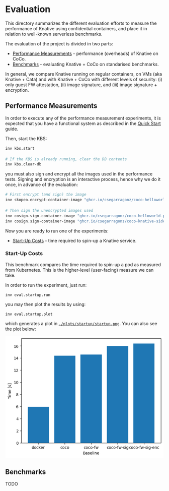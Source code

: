 # Evaluation

This directory summarizes the different evaluation efforts to measure the
performance of Knative using confidential containers, and place it in relation
to well-known serverless benchmarks.

The evaluation of the project is divided in two parts:
* [Performance Measurements](#performance-measurements) - performance (overheads) of Knative on CoCo.
* [Benchmarks](#benchmarks) - evaluating Knative + CoCo on standarised benchmarks.

In general, we compare Knative running on regular containers, on VMs (aka
Knative + Cata) and with Knative + CoCo with different levels of security: (i)
only guest FW attestation, (ii) image signature, and (iii) image signature +
encryption.

## Performance Measurements

In order to execute any of the performance measurement experiments, it is
expected that you have a functional system as described in the [Quick Start](
https://github.com/csegarragonz/coco-serverless#quick-start) guide.

Then, start the KBS:

```bash
inv kbs.start

# If the KBS is already running, clear the DB contents
inv kbs.clear-db
```

you must also sign and encrypt all the images used in the performance tests.
Signing and encryption is an interactive process, hence why we do it once,
in advance of the evaluation:

```bash
# First encrypt (and sign) the image
inv skopeo.encrypt-container-image "ghcr.io/csegarragonz/coco-helloworld-py:unencrypted" --sign

# Then sign the unencrypted images used
inv cosign.sign-container-image "ghcr.io/csegarragonz/coco-helloworld-py:unencrypted"
inv cosign.sign-container-image "ghcr.io/csegarragonz/coco-knative-sidecar:unencrypted"
```

Now you are ready to run one of the experiments:
* [Start-Up Costs](#start-up-costs) - time required to spin-up a Knative service.

### Start-Up Costs

This benchmark compares the time required to spin-up a pod as measured from
Kubernetes. This is the higher-level (user-facing) measure we can take.

In order to run the experiment, just run:

```
inv eval.startup.run
```

you may then plot the results by using:

```
inv eval.startup.plot
```

which generates a plot in [`./plots/startup/startup.png`](
./plots/sartup/startup.png). You can also see the plot below:

![plot](./plots/startup/startup.png)

## Benchmarks

TODO
